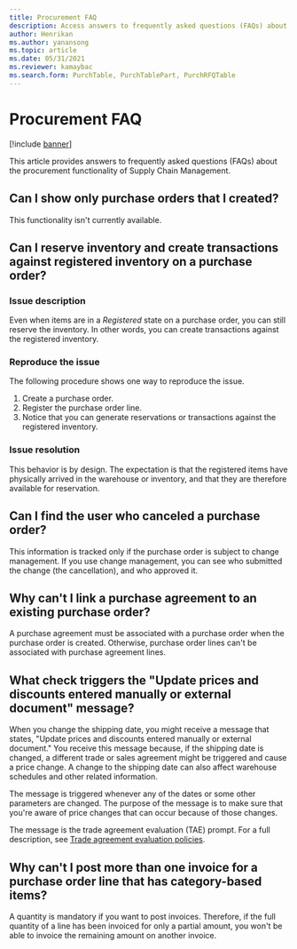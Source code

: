 ```yaml
---
title: Procurement FAQ
description: Access answers to frequently asked questions (FAQs) about the procurement functionality of Supply Chain Management, including questions about describing issues.
author: Henrikan
ms.author: yanansong
ms.topic: article
ms.date: 05/31/2021
ms.reviewer: kamaybac
ms.search.form: PurchTable, PurchTablePart, PurchRFQTable
---
```


# Procurement FAQ

[!include [banner](../includes/banner.md)]

This article provides answers to frequently asked questions (FAQs) about the procurement functionality of Supply Chain Management.

## Can I show only purchase orders that I created?

This functionality isn't currently available.

## Can I reserve inventory and create transactions against registered inventory on a purchase order?

### Issue description

Even when items are in a *Registered* state on a purchase order, you can still reserve the inventory. In other words, you can create transactions against the registered inventory.

### Reproduce the issue

The following procedure shows one way to reproduce the issue.

1. Create a purchase order.
2. Register the purchase order line.
3. Notice that you can generate reservations or transactions against the registered inventory.

### Issue resolution

This behavior is by design. The expectation is that the registered items have physically arrived in the warehouse or inventory, and that they are therefore available for reservation.

## Can I find the user who canceled a purchase order?

This information is tracked only if the purchase order is subject to change management. If you use change management, you can see who submitted the change (the cancellation), and who approved it.

## Why can't I link a purchase agreement to an existing purchase order?

A purchase agreement must be associated with a purchase order when the purchase order is created. Otherwise, purchase order lines can't be associated with purchase agreement lines.

## What check triggers the "Update prices and discounts entered manually or external document" message?

When you change the shipping date, you might receive a message that states, "Update prices and discounts entered manually or external document." You receive this message because, if the shipping date is changed, a different trade or sales agreement might be triggered and cause a price change. A change to the shipping date can also affect warehouse schedules and other related information.

The message is triggered whenever any of the dates or some other parameters are changed. The purpose of the message is to make sure that you're aware of price changes that can occur because of those changes.

The message is the trade agreement evaluation (TAE) prompt. For a full description, see [Trade agreement evaluation policies](/dynamicsax-2012/appuser-itpro/trade-agreement-evaluation-policies-white-paper).

## Why can't I post more than one invoice for a purchase order line that has category-based items?

A quantity is mandatory if you want to post invoices. Therefore, if the full quantity of a line has been invoiced for only a partial amount, you won't be able to invoice the remaining amount on another invoice.
